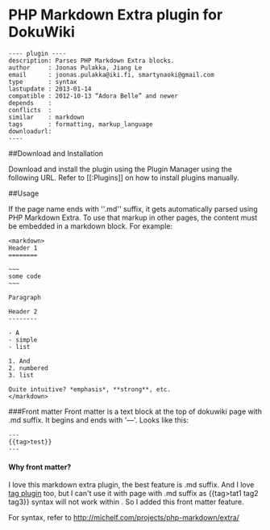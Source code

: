 # PHP Markdown Extra plugin for DokuWiki
    ---- plugin ----
    description: Parses PHP Markdown Extra blocks.
    author     : Joonas Pulakka, Jiang Le
    email      : joonas.pulakka@iki.fi, smartynaoki@gmail.com
    type       : syntax
    lastupdate : 2013-01-14
    compatible : 2012-10-13 “Adora Belle” and newer
    depends    : 
    conflicts  :
    similar    : markdown 
    tags       : formatting, markup_language
    downloadurl: 
    ----

##Download and Installation

Download and install the plugin using the Plugin Manager using the following URL. Refer to [[:Plugins]] on how to install plugins manually.



##Usage

If the page name ends with ''.md'' suffix, it gets automatically parsed using PHP Markdown Extra. To use that markup in other pages, the content must be embedded in a markdown block. For example:

    <markdown>
    Header 1
    ========

    ~~~
    some code
    ~~~

    Paragraph

    Header 2
    --------

    - A
    - simple
    - list

    1. And
    2. numbered
    3. list

    Quite intuitive? *emphasis*, **strong**, etc.
    </markdown>


###Front matter
Front matter is a text block at the top of dokuwiki page with .md suffix. It begins and ends with '—'. Looks like this:

    ---
    {{tag>test}}
    ---
    

#### Why front matter?
I love this markdown extra plugin, the best feature is .md suffix. And I love [tag plugin](https://www.dokuwiki.org/plugin:tag) too, but I can't use it with page with .md suffix as {{tag>tat1 tag2 tag3}} syntax will not work within <markdown></markdown>. So I added this front matter feature.


For syntax, refer to http://michelf.com/projects/php-markdown/extra/